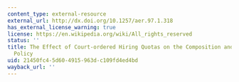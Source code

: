 ```yaml
---
content_type: external-resource
external_url: http://dx.doi.org/10.1257/aer.97.1.318
has_external_license_warning: true
license: https://en.wikipedia.org/wiki/All_rights_reserved
status: ''
title: The Effect of Court-ordered Hiring Quotas on the Composition and Quality of
  Policy
uid: 21450fc4-5d60-4915-963d-c109fd4ed4bd
wayback_url: ''
---
```

